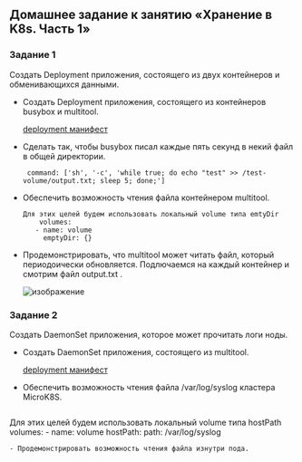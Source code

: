 ## Домашнее задание к занятию «Хранение в K8s. Часть 1»

### Задание 1
Создать Deployment приложения, состоящего из двух контейнеров и обменивающихся данными.

 - Создать Deployment приложения, состоящего из контейнеров busybox и multitool.

   [deployment манифест](deploy-1.yaml)
   
 - Сделать так, чтобы busybox писал каждые пять секунд в некий файл в общей директории.

   ``` command: ['sh', '-c', 'while true; do echo "test" >> /test-volume/output.txt; sleep 5; done;']```

 - Обеспечить возможность чтения файла контейнером multitool.

   ```
   Для этих целей будем использовать локальный volume типа emtyDir
       volumes:
      - name: volume
        emptyDir: {}
   ```
   

 - Продемонстрировать, что multitool может читать файл, который периодоически обновляется.
   Подлючаемся на каждый контейнер и смотрим файл output.txt .

   ![изображение](https://github.com/user-attachments/assets/f4dbeafd-1be2-4400-a237-3029c87d145f)

 ### Задание 2
 Создать DaemonSet приложения, которое может прочитать логи ноды.

   - Создать DaemonSet приложения, состоящего из multitool.

      [deployment манифест](deploy-2.yaml)
     
   - Обеспечить возможность чтения файла /var/log/syslog кластера MicroK8S.
       ```
   Для этих целей будем использовать локальный volume типа hostPath
       volumes:
      - name: volume
        hostPath: 
           path: /var/log/syslog
   ```
   - Продемонстрировать возможность чтения файла изнутри пода.
   

